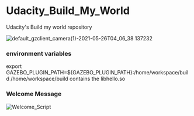 # Udacity_Build_My_World
Udacity's Build my world repository

![default_gzclient_camera(1)-2021-05-26T04_06_38 137232](https://user-images.githubusercontent.com/44063372/119601031-d55a1100-bdd7-11eb-9615-ae99a8d37f0c.jpg)

### environment variables
export GAZEBO_PLUGIN_PATH=${GAZEBO_PLUGIN_PATH}:/home/workspace/build
/home/workspace/build contains the libhello.so

### Welcome Message
![Welcome_Script](https://user-images.githubusercontent.com/44063372/119537074-b025be00-bd57-11eb-9694-f2fa0197e917.JPG)
